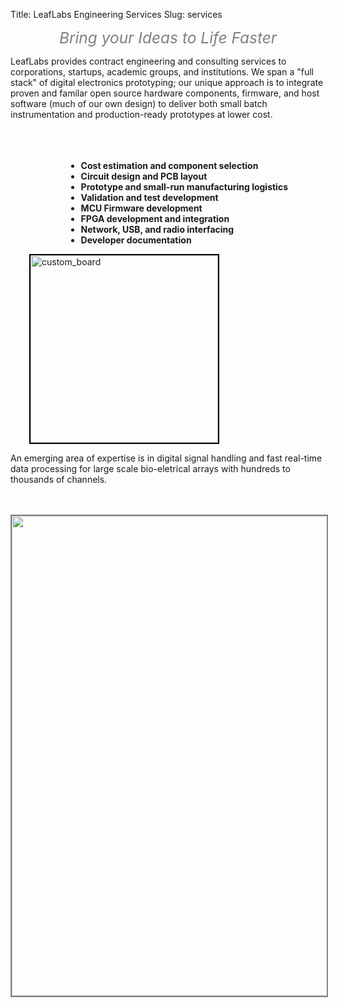 Title: LeafLabs Engineering Services
Slug: services

<center>
<i style="font-size:1.75em; color:gray;">Bring your Ideas to Life Faster</i>
</center>

LeafLabs provides contract engineering and consulting services to corporations,
startups, academic groups, and institutions. We span a "full stack" of digital
electronics prototyping; our unique approach is to integrate proven and familar
open source hardware components, firmware, and host software (much of our own
design) to deliver both small batch instrumentation and production-ready
prototypes at lower cost.

<br>
<div style="float:right; margin-right:60px; margin-top:20px;">
<b>
<ul>
  <li>Cost estimation and component selection
  <li>Circuit design and PCB layout
  <li>Prototype and small-run manufacturing logistics
  <li>Validation and test development
  <li>MCU Firmware development
  <li>FPGA development and integration
  <li>Network, USB, and radio interfacing
  <li>Developer documentation
</ul>
</b>
</div>

<div style="float:left; margin-left:30px;">
<img src="/static/images/custom_board.jpg" alt="custom_board" title="custom_board" style="border:2px solid black; width: 300px;">
</div>

<br clear="both">

An emerging area of expertise is in digital signal handling and fast real-time
data processing for large scale bio-eletrical arrays with hundreds to thousands
of channels.

<br>
<br>

<center>
<img src="/static/images/desks.jpg" style="border: 2px solid gray; width: 768px;">
</center>

